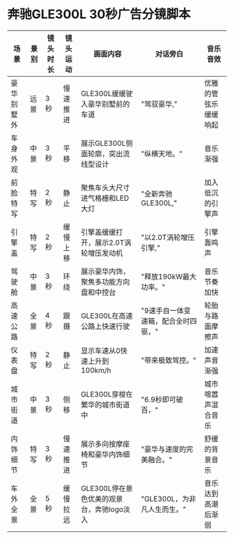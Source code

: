 # 奔驰GLE300L 30秒广告分镜脚本

| 场景 | 景别 | 镜头时长 | 镜头运动 | 画面内容 | 对话旁白 | 音乐音效 |
|------|------|----------|----------|----------|----------|----------|
| 豪华别墅外 | 远景 | 3秒 | 慢速推进 | GLE300L缓缓驶入豪华别墅前的车道 | "驾驭豪华," | 优雅的管弦乐缓缓响起 |
| 车身外观 | 中景 | 3秒 | 平移 | 展示GLE300L侧面轮廓，突出流线型设计 | "纵横天地。" | 音乐渐强 |
| 前脸特写 | 特写 | 2秒 | 静止 | 聚焦车头大尺寸进气格栅和LED大灯 | "全新奔驰GLE300L," | 加入低沉的引擎声 |
| 引擎盖 | 特写 | 2秒 | 缓慢上移 | 引擎盖缓缓打开，展示2.0T涡轮增压发动机 | "以2.0T涡轮增压引擎," | 引擎轰鸣声 |
| 驾驶舱 | 中景 | 3秒 | 环绕 | 展示豪华内饰，聚焦多功能方向盘和中控台 | "释放190kW最大功率。" | 音乐节奏加快 |
| 高速公路 | 全景 | 4秒 | 跟摄 | GLE300L在高速公路上快速行驶 | "9速手自一体变速箱，配合全时四驱，" | 轮胎与路面摩擦声 |
| 仪表盘 | 特写 | 2秒 | 静止 | 显示车速从0快速上升到100km/h | "带来极致驾控。" | 加速声音渐强 |
| 城市街道 | 中景 | 3秒 | 侧移 | GLE300L穿梭在繁华的城市街道中 | "6.9秒即可破百，" | 城市喧嚣声混合音乐 |
| 内饰细节 | 特写 | 3秒 | 慢速推进 | 展示多向按摩座椅和豪华内饰细节 | "豪华与速度的完美融合。" | 舒缓的背景音乐 |
| 车外全景 | 全景 | 5秒 | 缓慢拉远 | GLE300L停在景色优美的观景台，奔驰logo淡入 | "GLE300L，为非凡人生而生。" | 音乐达到高潮后渐弱 |

